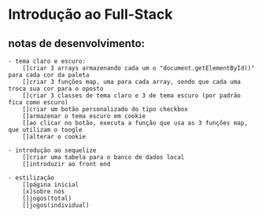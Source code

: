 # Introdução ao Full-Stack

## notas de desenvolvimento:
    - tema claro e escuro:
        []criar 3 arrays armazenando cada um o "document.getElementById()" para cada cor da paleta
        []criar 3 funções map, uma para cada array, sendo que cada uma troca sua cor para o oposto
        []criar 3 classes de tema claro e 3 de tema escuro (por padrão fica como escuro)
        []criar um botão personalizado do tipo checkbox
        []armazenar o tema escuro em cookie
        []ao clicar no botão, executa a função que usa as 3 funções map, que utilizam o toogle
        []alterar o cookie
    
    - introdução ao sequelize
        []criar uma tabela para o banco de dados local
        []introduzir ao front end

    - estilização
        []página inicial
        [x]sobre nós
        []jogos(total)
        []jogos(individual)